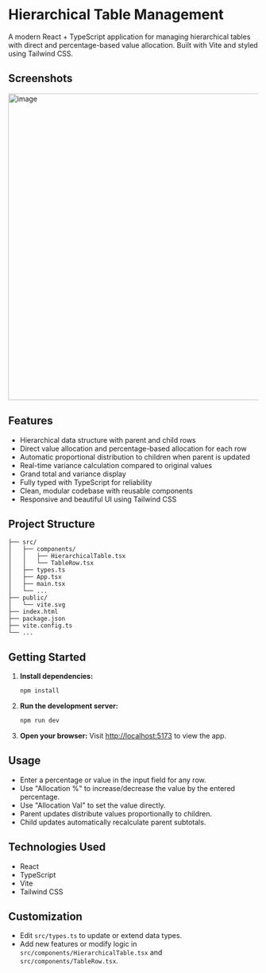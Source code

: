# Hierarchical Table Management

A modern React + TypeScript application for managing hierarchical tables with direct and percentage-based value allocation. Built with Vite and styled using Tailwind CSS.

## Screenshots
<img width="948" height="617" alt="image" src="https://github.com/user-attachments/assets/4519f203-0b99-4225-b71b-50bc737ed204" />

## Features

- Hierarchical data structure with parent and child rows
- Direct value allocation and percentage-based allocation for each row
- Automatic proportional distribution to children when parent is updated
- Real-time variance calculation compared to original values
- Grand total and variance display
- Fully typed with TypeScript for reliability
- Clean, modular codebase with reusable components
- Responsive and beautiful UI using Tailwind CSS

## Project Structure

```
├── src/
│   ├── components/
│   │   ├── HierarchicalTable.tsx
│   │   └── TableRow.tsx
│   ├── types.ts
│   ├── App.tsx
│   ├── main.tsx
│   └── ...
├── public/
│   └── vite.svg
├── index.html
├── package.json
├── vite.config.ts
└── ...
```

## Getting Started

1. **Install dependencies:**
   ```bash
   npm install
   ```
2. **Run the development server:**
   ```bash
   npm run dev
   ```
3. **Open your browser:**
   Visit [http://localhost:5173](http://localhost:5173) to view the app.

## Usage

- Enter a percentage or value in the input field for any row.
- Use "Allocation %" to increase/decrease the value by the entered percentage.
- Use "Allocation Val" to set the value directly.
- Parent updates distribute values proportionally to children.
- Child updates automatically recalculate parent subtotals.

## Technologies Used

- React
- TypeScript
- Vite
- Tailwind CSS

## Customization

- Edit `src/types.ts` to update or extend data types.
- Add new features or modify logic in `src/components/HierarchicalTable.tsx` and `src/components/TableRow.tsx`.
